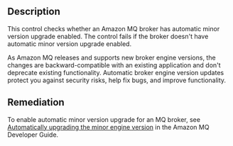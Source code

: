 ## Description

This control checks whether an Amazon MQ broker has automatic minor version upgrade enabled. The control fails if the broker doesn't have automatic minor version upgrade enabled.

As Amazon MQ releases and supports new broker engine versions, the changes are backward-compatible with an existing application and don't deprecate existing functionality. Automatic broker engine version updates protect you against security risks, help fix bugs, and improve functionality.

## Remediation

To enable automatic minor version upgrade for an MQ broker, see [Automatically upgrading the minor engine version](https://docs.aws.amazon.com/amazon-mq/latest/developer-guide/upgrading-brokers.html#upgrading-brokers-automatic-upgrades.html) in the Amazon MQ Developer Guide.